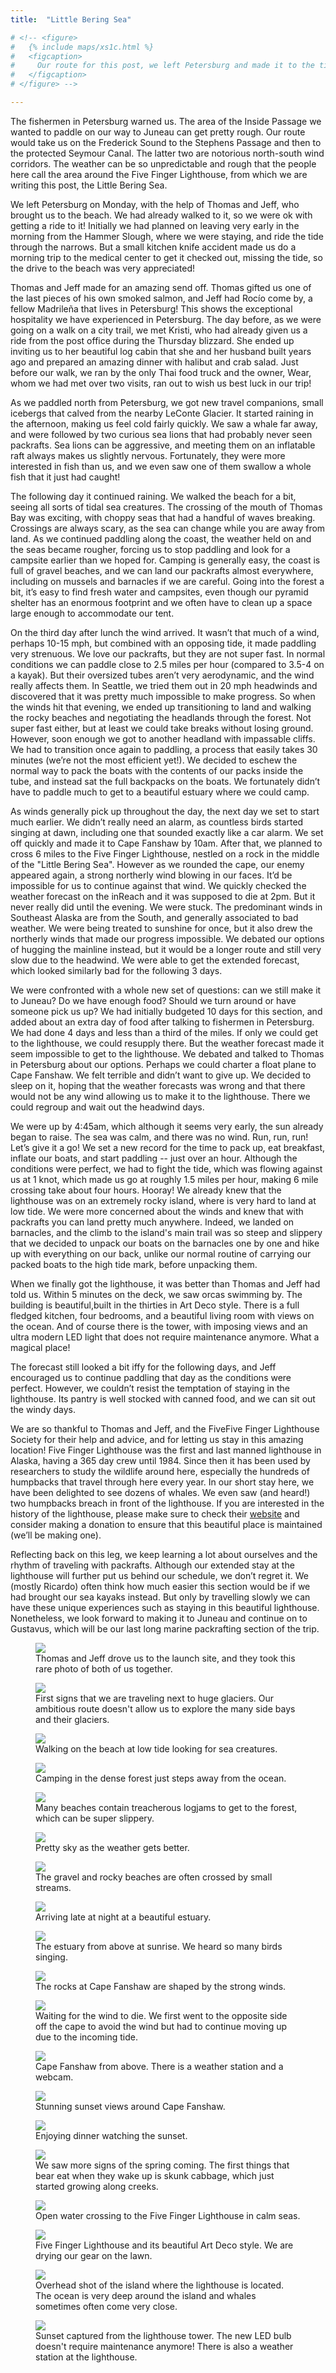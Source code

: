 ```yaml
---
title:  "Little Bering Sea"

# <!-- <figure>
#   {% include maps/xs1c.html %}
#   <figcaption>
#     Our route for this post, we left Petersburg and made it to the tiny lighthouse.
#   </figcaption>
# </figure> -->

---
```



The fishermen in Petersburg warned us. The area of the Inside Passage we wanted to paddle on our way to Juneau can get pretty rough. Our route would take us on the Frederick Sound to the Stephens Passage and then to the protected Seymour Canal. The latter two are notorious north-south wind corridors. The weather can be so unpredictable and rough that the people here call the area around the Five Finger Lighthouse, from which we are writing this post, the Little Bering Sea.

We left Petersburg on Monday, with the help of Thomas and Jeff, who brought us to the beach. We had already walked to it, so we were ok with getting a ride to it! Initially we had planned on leaving very early in the morning from the Hammer Slough, where we were staying, and ride the tide through the narrows. But a small kitchen knife accident made us do a morning trip to the medical center to get it checked out, missing the tide, so the drive to the beach was very appreciated! 

Thomas and Jeff made for an amazing send off. Thomas gifted us one of the last pieces of his own smoked salmon, and Jeff had Rocío come by, a fellow Madrileña that lives in Petersburg! This shows the exceptional hospitality we have experienced in Petersburg. The day before, as we were going on a walk on a city trail, we met Kristi, who had already given us a ride from the post office during the Thursday blizzard. She ended up inviting us to her beautiful log cabin that she and her husband built years ago and prepared an amazing dinner with halibut and crab salad. Just before our walk, we ran by the only Thai food truck and the owner, Wear, whom we had met over two visits, ran out to wish us best luck in our trip!

As we paddled north from Petersburg, we got new travel companions, small icebergs that calved from the nearby LeConte Glacier. It started raining in the afternoon, making us feel cold fairly quickly. We saw a whale far away, and were followed by two curious sea lions that had probably never seen packrafts. Sea lions can be aggressive, and meeting them on an inflatable raft always makes us slightly nervous. Fortunately, they were more interested in fish than us, and we even saw one of them swallow a whole fish that it just had caught!

The following day it continued raining. We walked the beach for a bit, seeing all sorts of tidal sea creatures. The crossing of the mouth of Thomas Bay was exciting, with choppy seas that had a handful of waves breaking. Crossings are always scary, as the sea can change while you are away from land. As we continued paddling along the coast, the weather held on and the seas became rougher, forcing us to stop paddling and look for a campsite earlier than we hoped for. Camping is generally easy, the coast is full of gravel beaches, and we can land our packrafts almost everywhere, including on mussels and barnacles if we are careful. Going into the forest a bit, it’s easy to find fresh water and campsites, even though our pyramid shelter has an enormous footprint and we often have to clean up a space large enough to accommodate our tent.

On the third day after lunch the wind arrived. It wasn’t that much of a wind, perhaps 10-15 mph, but combined with an opposing tide, it made paddling very strenuous. We love our packrafts, but they are not super fast. In normal conditions we can paddle close to 2.5 miles per hour (compared to 3.5-4 on a kayak). But their oversized tubes aren’t very aerodynamic, and the wind really affects them. In Seattle, we tried them out in 20 mph headwinds and discovered that it was pretty much impossible to make progress. So when the winds hit that evening, we ended up transitioning to land and walking the rocky beaches and negotiating the headlands through the forest. Not super fast either, but at least we could take breaks without losing ground. However, soon enough we got to another headland with impassable cliffs. We had to transition once again to paddling, a process that easily takes 30 minutes (we’re not the most efficient yet!). We decided to eschew the normal way to pack the boats with the contents of our packs inside the tube, and instead sat the full backpacks on the boats. We fortunately didn’t have to paddle much to get to a beautiful estuary where we could camp.

As winds generally pick up throughout the day, the next day we set to start much earlier. We didn’t really need an alarm, as countless birds started singing at dawn, including one that sounded exactly like a car alarm. We set off quickly and made it to Cape Fanshaw by 10am. After that, we planned to cross 6 miles to the Five Finger Lighthouse, nestled on a rock in the middle of the "Little Bering Sea". However as we rounded the cape, our enemy appeared again, a strong northerly wind blowing in our faces. It’d be impossible for us to continue against that wind. We quickly checked the weather forecast on the inReach and it was supposed to die at 2pm. But it never really did until the evening. We were stuck. The predominant winds in Southeast Alaska are from the South, and generally associated to bad weather. We were being treated to sunshine for once, but it also drew the northerly winds that made our progress impossible. We debated our options of hugging the mainline instead, but it would be a longer route and still very slow due to the headwind. We were able to get the extended forecast, which looked similarly bad for the following 3 days.

We were confronted with a whole new set of questions: can we still make it to Juneau? Do we have enough food? Should we turn around or have someone pick us up?  We had initially budgeted 10 days for this section, and added about an extra day of food after talking to fishermen in Petersburg. We had done 4 days and less than a third of the miles. If only we could get to the lighthouse, we could resupply there. But the weather forecast made it seem impossible to get to the lighthouse. We debated and talked to Thomas in Petersburg about our options. Perhaps we could charter a float plane to Cape Fanshaw. We felt terrible and didn’t want to give up. We decided to sleep on it, hoping that the weather forecasts was wrong and that there would not be any wind allowing us to make it to the lighthouse. There we could regroup and wait out the headwind days.

We were up by 4:45am, which although it seems very early, the sun already began to raise. The sea was calm, and there was no wind. Run, run, run! Let’s give it a go!  We set a new record for the time to pack up, eat breakfast, inflate our boats, and start paddling -- just over an hour. Although the conditions were perfect, we had to fight the tide, which was flowing against us at 1 knot, which made us go at roughly 1.5 miles per hour, making 6 mile crossing take about four hours. Hooray! We already knew that the lighthouse was on an extremely rocky island, where is very hard to land at low tide. We were more concerned about the winds and knew that with packrafts you can land pretty much anywhere. Indeed, we landed on barnacles, and the climb to the island's main trail was so steep and slippery that we decided to unpack our boats on the barnacles   one by one and hike up with everything on our back, unlike our normal routine of carrying our packed boats to the high tide mark, before unpacking them.

When we finally got the lighthouse, it was better than Thomas and Jeff had told us. Within 5 minutes on the deck, we saw orcas swimming by. The building is beautiful,built in the thirties in Art Deco style. There is a full fledged kitchen, four bedrooms, and a beautiful living room with views on the ocean. And of course there is the tower, with imposing views and an ultra modern LED light that does not require maintenance anymore. What a magical place! 

The forecast still looked a bit iffy for the following days, and Jeff encouraged us to continue paddling that day as the conditions were perfect. However, we couldn’t resist the temptation of staying in the lighthouse. Its pantry is well stocked with canned food, and we can sit out the windy days. 

We are so thankful to Thomas and Jeff, and the FiveFive Finger Lighthouse Society for their help and advice, and for letting us stay in this amazing location! Five Finger Lighthouse was the first and last manned lighthouse in Alaska, having a 365 day crew until 1984. Since then it has been used by researchers to study the wildlife around here, especially the hundreds of  humpbacks that travel through here every year. In our short stay here, we have been delighted to see dozens of whales. We even saw (and heard!) two humpbacks breach in front of the lighthouse. If you are interested in the history of the lighthouse, please make sure to check their [website](https://fivefingerlighthouse.com) and consider making a donation to ensure that this beautiful place is maintained (we’ll be making one).

Reflecting back on this leg, we keep learning a lot about ourselves and the rhythm of traveling with packrafts. Although our extended stay at the lighthouse will further put us behind our schedule, we don’t regret it. We (mostly  Ricardo) often think how much easier this section would be if we had brought our sea kayaks instead. But only by travelling slowly we can have these unique experiences such as staying in this beautiful lighthouse. Nonetheless, we look forward to making it to Juneau and continue on to Gustavus, which will be our last long marine packrafting section of the trip. 


<figure>
    <img src="/assets/images/04-17/launch.jpg">
    <figcaption>
Thomas and Jeff drove us to the launch site, and they took this rare photo of both of us together.
    </figcaption>
</figure>

<figure>
    <img src="/assets/images/04-17/iceberg.jpg">
    <figcaption>
First signs that we are traveling next to huge glaciers. Our ambitious route doesn't allow us to explore the many side bays and their glaciers.
    </figcaption>
</figure>

<figure>
    <img src="/assets/images/04-17/beach.jpg">
    <figcaption>
Walking on the beach at low tide looking for sea creatures.
    </figcaption>
</figure>

<figure>
    <img src="/assets/images/04-17/forest.jpg">
    <figcaption>
Camping in the dense forest just steps away from the ocean.
    </figcaption>
</figure>

<figure>
    <img src="/assets/images/04-17/logs.jpg">
    <figcaption>
Many beaches contain treacherous logjams to get to the forest, which can be super slippery.
    </figcaption>
</figure>

<figure>
    <img src="/assets/images/04-17/sky.jpg">
    <figcaption>
Pretty sky as the weather gets better.
    </figcaption>
</figure>

<figure>
    <img src="/assets/images/04-17/stream.jpg">
    <figcaption>
The gravel and rocky beaches are often crossed by small streams.
    </figcaption>
</figure>

<figure>
    <img src="/assets/images/04-17/packing.jpg">
    <figcaption>
Arriving late at night at a beautiful estuary.
    </figcaption>
</figure>

<figure>
    <img src="/assets/images/04-17/estuary.jpg">
    <figcaption>
The estuary from above at sunrise. We heard so many birds singing.
    </figcaption>
</figure>

<figure>
    <img src="/assets/images/04-17/rocks.jpg">
    <figcaption>
The rocks at Cape Fanshaw are shaped by the strong winds.
    </figcaption>
</figure>

<figure>
    <img src="/assets/images/04-17/wait.jpg">
    <figcaption>
Waiting for the wind to die. We first went to the opposite side off the cape to avoid the wind but had to continue moving up due to the incoming tide.
    </figcaption>
</figure>

<figure>
    <img src="/assets/images/04-17/cape.jpg">
    <figcaption>
Cape Fanshaw from above. There is a weather station and a webcam.
    </figcaption>
</figure>

<figure>
    <img src="/assets/images/04-17/sunset.jpg">
    <figcaption>
Stunning sunset views around Cape Fanshaw.
    </figcaption>
</figure>

<figure>
    <img src="/assets/images/04-17/dinner.jpg">
    <figcaption>
Enjoying dinner watching the sunset.
    </figcaption>
</figure>

<figure>
    <img src="/assets/images/04-17/skunk.jpg">
    <figcaption>
We saw more signs of the spring coming. The first things that bear eat when they wake up is skunk cabbage, which just started growing along creeks.
    </figcaption>
</figure>

<figure>
    <img src="/assets/images/04-17/crossing.jpg">
    <figcaption>
Open water crossing to the Five Finger Lighthouse in calm seas.
    </figcaption>
</figure>

<figure>
    <img src="/assets/images/04-17/lighthouse.jpg">
    <figcaption>
Five Finger Lighthouse and its beautiful Art Deco style. We are drying our gear on the lawn.
    </figcaption>
</figure>

<figure>
    <img src="/assets/images/04-17/island.jpg">
    <figcaption>
Overhead shot of the island where the lighthouse is located. The  ocean is very deep around the island and whales sometimes often come very close.
    </figcaption>
</figure>

<figure>
    <img src="/assets/images/04-17/light.jpg">
    <figcaption>
Sunset captured from the lighthouse tower. The new LED bulb doesn't require maintenance anymore! There is also a weather station at the lighthouse.
    </figcaption>
</figure>




